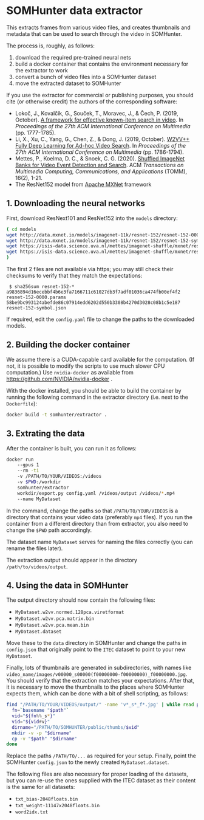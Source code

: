 # SOMHunter data extractor

This extracts frames from various video files, and creates thumbnails and metadata that can be used to search through the video in SOMHunter.

The process is, roughly, as follows:
1. download the required pre-trained neural nets
2. build a docker container that contains the environment necessary for the extractor to work
3. convert a bunch of video files into a SOMHunter dataset
4. move the extracted dataset to SOMHunter

If you use the extractor for commercial or publishing purposes, you should cite (or otherwise credit) the authors of the corresponding software:

- Lokoč, J., Kovalčik, G., Souček, T., Moravec, J., & Čech, P.
  (2019, October).
  [A framework for effective known-item search in video](https://dl.acm.org/doi/abs/10.1145/3343031.3351046).
  In *Proceedings of the 27th ACM International Conference on Multimedia* (pp. 1777-1785).
- Li, X., Xu, C., Yang, G., Chen, Z., & Dong, J.
  (2019, October).
  [W2VV++ Fully Deep Learning for Ad-hoc Video Search](https://dl.acm.org/doi/abs/10.1145/3343031.3350906).
  In *Proceedings of the 27th ACM International Conference on Multimedia* (pp. 1786-1794).
- Mettes, P., Koelma, D. C., & Snoek, C. G. (2020).
  [Shuffled ImageNet Banks for Video Event Detection and Search](https://dl.acm.org/doi/abs/10.1145/3377875).
  ACM *Transactions on Multimedia Computing, Communications, and Applications* (TOMM), 16(2), 1-21.
- The ResNet152 model from [Apache MXNet](https://mxnet.incubator.apache.org/) framework

## 1. Downloading the neural networks

First, download ResNext101 and ResNet152 into the `models` directory:

```sh
( cd models
wget http://data.mxnet.io/models/imagenet-11k/resnet-152/resnet-152-0000.params
wget http://data.mxnet.io/models/imagenet-11k/resnet-152/resnet-152-symbol.json
wget https://isis-data.science.uva.nl/mettes/imagenet-shuffle/mxnet/resnext101_bottomup_12988/resnext-101-1-0040.params
wget https://isis-data.science.uva.nl/mettes/imagenet-shuffle/mxnet/resnext101_bottomup_12988/resnext-101-symbol.json
)
```

The first 2 files are not available via https; you may still check their checksums to verify that they match the expectations:

```
 $ sha256sum resnet-152-*
a9836894d16ecebbf4b6e3fa7166711c61027db3f7adf01036ca474fb00ef4f2  resnet-152-0000.params
58be9bc993124abefde86c07914edd6202d550b3308b4270d3028c08b1c5e187  resnet-152-symbol.json
```

If required, edit the `config.yaml` file to change the paths to the downloaded models.


## 2. Building the docker container

We assume there is a CUDA-capable card available for the computation. (If not, it is possible to modify the scripts to use much slower CPU computation.) Use `nvidia-docker` as available from https://github.com/NVIDIA/nvidia-docker .

With the docker installed, you should be able to build the container by running the following command in the extractor directory (i.e. next to the `Dockerfile`):
```sh
docker build -t somhunter/extractor .
```

## 3. Extrating the data

After the container is built, you can run it as follows:

```sh
docker run
    --gpus 1
    --rm -ti
    -v /PATH/TO/YOUR/VIDEOS:/videos
    -v $PWD:/workdir
    somhunter/extractor
    workdir/export.py config.yaml /videos/output /videos/*.mp4
    --name MyDataset
```

In the command, change the paths so that `/PATH/TO/YOUR/VIDEOS` is a directory that contains your video data (preferably `mp4` files). If you run the container from a different directory than from extractor, you also need to change the `$PWD` path accordingly.

The dataset name `MyDataset` serves for naming the files correctly (you can rename the files later).

The extraction output should appear in the directory `/path/to/videos/output`.

## 4. Using the data in SOMHunter

The output directory should now contain the following files:

- `MyDataset.w2vv.normed.128pca.viretformat`
- `MyDataset.w2vv.pca.matrix.bin`
- `MyDataset.w2vv.pca.mean.bin`
- `MyDataset.dataset`

Move these to the `data` directory in SOMHunter and change the paths in `config.json` that originally point to the `ITEC` dataset to point to your new `MyDataset`.

Finally, lots of thumbnails are generated in subdirectories, with names like `video_name/images/v00000_s00000(f00000000-f00000000)_f00000000.jpg`. You should verify that the extraction matches your expectations. After that, it is necessary to move the thumbnails to the places where SOMHunter expects them, which can be done with a bit of shell scripting, as follows:

```sh
find "/PATH/TO/YOUR/VIDEOS/output/" -name 'v*_s*_f*.jpg' | while read path ; do
  fn=`basename "$path"`
  vid="${fn%%_s*}"
  vid="${vid#v}"
  dirname="/PATH/TO/SOMHUNTER/public/thumbs/$vid"
  mkdir -v -p "$dirname"
  cp -v "$path" "$dirname"
done
```

Replace the paths `/PATH/TO/...` as required for your setup. Finally, point the SOMHunter `config.json` to the newly created `MyDataset.dataset`.

The following files are also necessary for proper loading of the datasets, but you can re-use the ones supplied with the ITEC dataset as their content is the same for all datasets:
- `txt_bias-2048floats.bin`
- `txt_weight-11147x2048floats.bin`
- `word2idx.txt`
